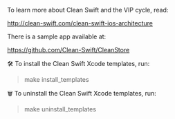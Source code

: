 To learn more about Clean Swift and the VIP cycle, read:

http://clean-swift.com/clean-swift-ios-architecture

There is a sample app available at:

https://github.com/Clean-Swift/CleanStore

🛠 To install the Clean Swift Xcode templates, run:

> make install_templates


🗑 To uninstall the Clean Swift Xcode templates, run:

> make uninstall_templates

